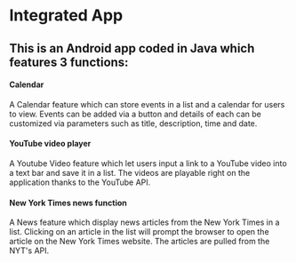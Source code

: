 # Integrated App

## This is an Android app coded in Java which features 3 functions:

#### Calendar
A Calendar feature which can store events in a list and a calendar for users to view. Events can be added via a button and details of 
each can be customized via parameters such as title, description, time and date.

#### YouTube video player
A Youtube Video feature which let users input a link to a YouTube video into a text bar and save it in a list. The videos are playable right on the application thanks to the YouTube API.

#### New York Times news function
A News feature which display news articles from the New York Times in a list. Clicking on an article in the list will prompt the browser to open the article on the New York Times website. The articles are pulled from the NYT's API.

